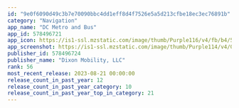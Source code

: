 ```yaml
---
id: "9e0f6090d49c3b7e70090bbc4dd1eff8d4f7526e5a5d213cfbe18ec3ec76891b"
category: "Navigation"
app_name: "DC Metro and Bus"
app_id: 578496721
app_icon: https://is1-ssl.mzstatic.com/image/thumb/Purple116/v4/fb/b4/55/fbb45577-dd47-6ba3-8387-fd841b2431a9/AppIcon-0-1x_U007emarketing-0-10-0-85-220.png/1024x1024bb.png
app_screenshot: https://is1-ssl.mzstatic.com/image/thumb/Purple114/v4/04/6b/56/046b56cb-5c87-0dbd-9ffe-d3cbebba6287/pr_source.png/1242x2688bb.png
publisher_id: 578496724
publisher_name: "Dixon Mobility, LLC"
rank: 56
most_recent_release: 2023-08-21 00:00:00
release_count_in_past_year: 12
release_count_in_past_year_category: 10
release_count_in_past_year_top_in_category: 21
---
```

